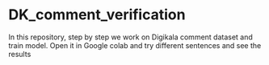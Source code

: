 # DK_comment_verification
In this repository, step by step we work on Digikala comment dataset and train model.
Open it in Google colab and try different sentences and see the results
